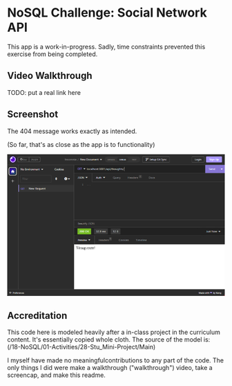# NoSQL Challenge: Social Network API

This app is a work-in-progress. Sadly, time constraints prevented this exercise from being completed.

## Video Walkthrough

TODO: put a real link here

## Screenshot

The 404 message works exactly as intended.

(So far, that's as close as the app is to functionality)

![module eighteen challenge screencap](./assets/screencap_for_readme.png)

## Accreditation

This code here is modeled heavily after a in-class project in the curriculum content. It's essentially copied whole cloth. The source of the model is: (/18-NoSQL/01-Activities/28-Stu_Mini-Project/Main)

I myself have made no meaningfulcontributions to any part of the code. The only things I did were make a walkthrough ("walkthrough") video, take a screencap, and make this readme.